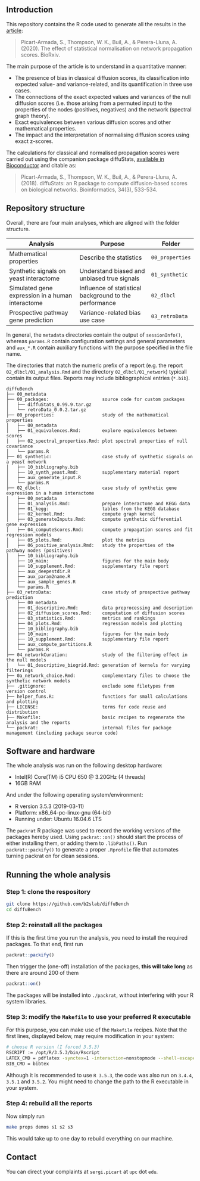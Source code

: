 ## Introduction

This repository contains the R code used to generate all the results in the [article](https://doi.org/10.1101/2020.01.20.911842):

> Picart-Armada, S., Thompson, W. K., Buil, A., & Perera-Lluna, A. (2020). The effect of statistical normalisation on network propagation scores. BioRxiv. 

The main purpose of the article is to understand in a quantitative manner:

* The presence of bias in classical diffusion scores, its classification into expected value- and variance-related, and its quantification in three use cases.
* The connections of the exact expected values and variances of the null diffusion scores (i.e. those arising from a permuted input) to the properties of the nodes (positives, negatives) and the network (spectral graph theory).
* Exact equivalences between various diffusion scores and other mathematical properties.
* The impact and the interpretation of normalising diffusion scores using exact z-scores.

The calculations for classical and normalised propagation scores were carried out using the companion package diffuStats, [available in Bioconductor](10.18129/B9.bioc.diffuStats) and citable as:

> Picart-Armada, S., Thompson, W. K., Buil, A., & Perera-Lluna, A. (2018). diffuStats: an R package to compute diffusion-based scores on biological networks. Bioinformatics, 34(3), 533-534.


## Repository structure

Overall, there are four main analyses, which are aligned with the folder structure.

Analysis | Purpose | Folder
-------- | ------- | ------
Mathematical properties | Describe the statistics | `00_properties`
Synthetic signals on yeast interactome | Understand biased and unbiased true signals | `01_synthetic`
Simulated gene expression in a human interactome | Influence of statistical background to the performance | `02_dlbcl`
Prospective pathway gene prediction | Variance-related bias use case | `03_retroData`

In general, the `metadata` directories contain the output of `sessionInfo()`, whereas `params.R` contain configuration settings and general parameters and `aux_*.R` contain auxiliary functions with the purpose specified in the file name.

The directories that match the numeric prefix of a report (e.g. the report `02_dlbcl/01_analysis.Rmd` and the directory `02_dlbcl/01_network`) typicall contain its output files.
Reports may include bibliographical entries (`*.bib`).

```
diffuBench
├── 00_metadata
├── 00_packages:                    source code for custom packages
│   ├── diffuStats_0.99.9.tar.gz
│   └── retroData_0.0.2.tar.gz
├── 00_properties:                  study of the mathematical properties
│   ├── 00_metadata
│   ├── 01_equivalences.Rmd:        explore equivalences between scores
│   ├── 02_spectral_properties.Rmd: plot spectral properties of null covariance
│   └── params.R
├── 01_synthetic:                   case study of synthetic signals on a yeast network
│   ├── 10_bibliography.bib
│   ├── 10_synth_yeast.Rmd:         supplementary material report
│   ├── aux_generate_input.R
│   └── params.R
├── 02_dlbcl:                       case study of synthetic gene expression in a human interactome
│   ├── 00_metadata
│   ├── 01_analysis.Rmd:            prepare interactome and KEGG data
│   ├── 01_kegg:                    tables from the KEGG database
│   ├── 02_kernel.Rmd:              compute graph kernel
│   ├── 03_generateInputs.Rmd:      compute synthetic differential gene expression
│   ├── 04_computeScores.Rmd:       compute propagation scores and fit regression models
│   ├── 05_plots.Rmd:               plot the metrics
│   ├── 06_positive_analysis.Rmd:   study the properties of the pathway nodes (positives)
│   ├── 10_bibliography.bib 
│   ├── 10_main:                    figures for the main body
│   ├── 10_supplement.Rmd:          supplementary file report
│   ├── aux_deepestdir.R
│   ├── aux_param2name.R
│   ├── aux_sample_genes.R
│   └── params.R
├── 03_retroData:                   case study of prospective pathway prediction
│   ├── 00_metadata
│   ├── 01_descriptive.Rmd:         data preprocessing and description
│   ├── 02_diffusion_scores.Rmd:    computation of diffusion scores
│   ├── 03_statistics.Rmd:          metrics and rankings
│   ├── 04_plots.Rmd:               regression models and plotting
│   ├── 10_bibliography.bib
│   ├── 10_main:                    figures for the main body
│   ├── 10_supplement.Rmd:          supplementary file report
│   ├── aux_compute_partitions.R
│   └── params.R
├── 04_networkCuration:             study of the filtering effect in the null models
│   └── 01_descriptive_biogrid.Rmd: generation of kernels for varying filterings
├── 0a_network_choice.Rmd:          complementary files to choose the synthetic network models 
├── .gitignore:                     exclude some filetypes from version control
├── helper_funs.R:                  functions for small calculations and plotting 
├── LICENSE:                        terms for code reuse and distribution
├── Makefile:                       basic recipes to regenerate the analysis and the reports
└── packrat:                        internal files for package management (including package source code)
```


## Software and hardware

The whole analysis was run on the following desktop hardware:

* Intel(R) Core(TM) i5 CPU 650 @ 3.20GHz (4 threads)
* 16GB RAM

And under the following operating system/environment:

* R version 3.5.3 (2019-03-11)
* Platform: x86_64-pc-linux-gnu (64-bit)
* Running under: Ubuntu 16.04.6 LTS

The `packrat` R package was used to record the working versions of the packages hereby used.
Using `packrat::on()` should start the process of either installing them, or adding them to `.libPaths()`.
Run `packrat::packify()` to generate a proper `.Rprofile` file that automates turning packrat on for clean sessions.



## Running the whole analysis

### Step 1: clone the respository 

```bash
git clone https://github.com/b2slab/diffuBench
cd diffuBench
```

### Step 2: reinstall all the packages

If this is the first time you run the analysis, you need to install the required packages.
To that end, first run

```r
packrat::packify() 
```

Then trigger the (one-off) installation of the packages, **this will take long** as there are around 200 of them

```r
packrat::on() 
```

The packages will be installed into `./packrat`, without interfering with your R system libraries.


### Step 3: modify the `Makefile` to use your preferred R executable

For this purpose, you can make use of the `Makefile` recipes.
Note that the first lines, displayed below, may require modification in your system:

```bash
# choose R version (I forced 3.5.3)
RSCRIPT := /opt/R/3.5.3/bin/Rscript
LATEX_CMD = pdflatex -synctex=1 -interaction=nonstopmode --shell-escape
BIB_CMD = bibtex
```

Although it is recommended to use `R 3.5.3`, the code was also run on `3.4.4`, `3.5.1` and `3.5.2`.
You might need to change the path to the R executable in your system.

### Step 4: rebuild all the reports

Now simply run

```bash
make props demos s1 s2 s3
```

This would take up to one day to rebuild everything on our machine.

## Contact

You can direct your complaints at `sergi.picart` at `upc` dot `edu`.
